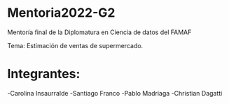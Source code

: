 # Mentoria2022-G2

Mentoría final de la Diplomatura en Ciencia de datos del FAMAF 

Tema: Estimación de ventas de supermercado.

# Integrantes:
-Carolina Insaurralde
-Santiago Franco
-Pablo Madriaga
-Christian Dagatti
